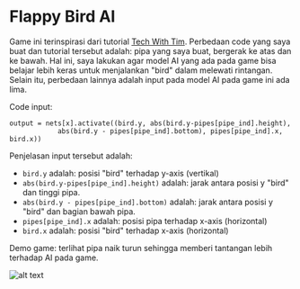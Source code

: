 # Flappy Bird AI

Game ini terinspirasi dari tutorial [Tech With Tim](https://www.youtube.com/watch?v=MMxFDaIOHsE&list=PLzMcBGfZo4-lwGZWXz5Qgta_YNX3_vLS2&ab_channel=TechWithTim). Perbedaan code yang saya buat dan tutorial tersebut adalah: pipa yang saya buat, bergerak ke atas dan ke bawah. Hal ini, saya lakukan agar model AI yang ada pada game bisa belajar lebih keras untuk menjalankan "bird" dalam melewati rintangan. Selain itu, perbedaan lainnya adalah input pada model AI pada game ini ada lima.

Code input: 

```
output = nets[x].activate((bird.y, abs(bird.y-pipes[pipe_ind].height), 
			abs(bird.y - pipes[pipe_ind].bottom), pipes[pipe_ind].x, bird.x))
```

Penjelasan input tersebut adalah: 

- ```bird.y``` adalah: posisi "bird" terhadap y-axis (vertikal)
- ```abs(bird.y-pipes[pipe_ind].height)``` adalah: jarak antara posisi y "bird" dan tinggi pipa.
- ```abs(bird.y - pipes[pipe_ind].bottom)``` adalah: jarak antara posisi y "bird" dan bagian bawah pipa.
- ```pipes[pipe_ind].x``` adalah: posisi pipa terhadap x-axis (horizontal)
- ```bird.x``` adalah: posisi "bird" terhadap x-axis (horizontal)


Demo game: terlihat pipa naik turun sehingga memberi tantangan lebih terhadap AI pada game.

![alt text](https://github.com/mufis-coder/M-DataScience-FlappyBirdAI/blob/main/doc/demo-game.gif) <br />